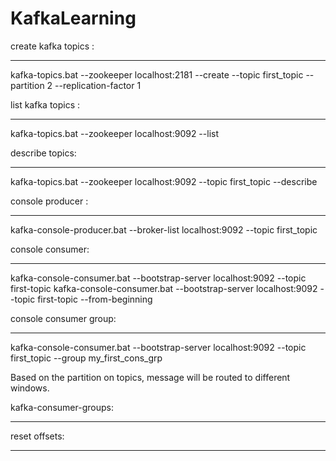 # KafkaLearning

create kafka topics :
**************************************************
kafka-topics.bat --zookeeper localhost:2181 --create --topic first_topic --partition 2 --replication-factor 1

list kafka topics :
***************************************************
kafka-topics.bat --zookeeper localhost:9092 --list

describe topics:
*************************************************
kafka-topics.bat --zookeeper localhost:9092 --topic first_topic --describe

console producer :
***********************************************
kafka-console-producer.bat --broker-list localhost:9092 --topic first_topic

console consumer:
**********************************************
kafka-console-consumer.bat --bootstrap-server localhost:9092 --topic first-topic
kafka-console-consumer.bat --bootstrap-server localhost:9092 --topic first-topic --from-beginning

console consumer group:
*********************************************
kafka-console-consumer.bat --bootstrap-server localhost:9092 --topic first_topic --group my_first_cons_grp

Based on the partition on topics, message will be routed to different windows.

kafka-consumer-groups:
**********************************************


reset offsets:
*******************************************************
